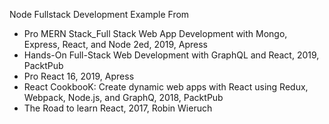 Node Fullstack Development Example
From
 - Pro MERN Stack_Full Stack Web App Development with Mongo, Express, React, and Node 2ed, 2019, Apress
 - Hands-On Full-Stack Web Development with GraphQL and React, 2019, PacktPub
 - Pro React 16, 2019, Apress
 - React CookbooK: Create dynamic web apps with React using Redux, Webpack, Node.js, and GraphQ, 2018, PacktPub
 - The Road to learn React, 2017, Robin Wieruch
